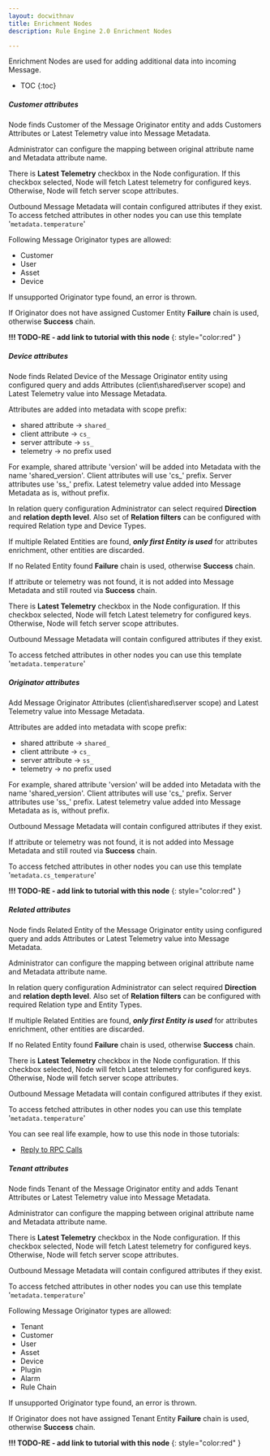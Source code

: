 ```yaml
---
layout: docwithnav
title: Enrichment Nodes
description: Rule Engine 2.0 Enrichment Nodes

---
```


Enrichment Nodes are used for adding additional data into incoming Message.

* TOC
{:toc}

##### Customer attributes
Node finds Customer of the Message Originator entity and adds Customers Attributes or Latest Telemetry value into Message Metadata. 

Administrator can configure the mapping between original attribute name and Metadata attribute name.

There is **Latest Telemetry** checkbox in the Node configuration. 
If this checkbox selected, Node will fetch Latest telemetry for configured keys. Otherwise, Node will fetch server scope attributes.

Outbound Message Metadata will contain configured attributes if they exist.
To access fetched attributes in other nodes you can use this template '<code>metadata.temperature</code>'

Following Message Originator types are allowed: 

- Customer
- User
- Asset
- Device
 
If unsupported Originator type found, an error is thrown.

If Originator does not have assigned Customer Entity **Failure** chain is used, otherwise **Success** chain.

**!!! TODO-RE - add link to tutorial with this node**
{: style="color:red" }

##### Device attributes
Node finds Related Device of the Message Originator entity using configured query and adds Attributes (client\shared\server scope) 
and Latest Telemetry value into Message Metadata.

Attributes are added into metadata with scope prefix:
- shared attribute -> <code>shared_</code>
- client attribute -> <code>cs_</code>
- server attribute -> <code>ss_</code>
- telemetry -> no prefix used 

For example, shared attribute 'version' will be added into Metadata with the name 'shared_version'. Client attributes will use 'cs_' prefix. 
Server attributes use 'ss_' prefix. Latest telemetry value added into Message Metadata as is, without prefix.

In relation query configuration Administrator can select required **Direction** and **relation depth level**. 
Also set of **Relation filters** can be configured with required Relation type and Device Types.

If multiple Related Entities are found, **_only first Entity is used_** for attributes enrichment, other entities are discarded.

If no Related Entity found **Failure** chain is used, otherwise **Success** chain.

If attribute or telemetry was not found, it is not added into Message Metadata and still routed via **Success** chain.

There is **Latest Telemetry** checkbox in the Node configuration. If this checkbox selected, Node will fetch Latest telemetry for configured keys. 
Otherwise, Node will fetch server scope attributes.

Outbound Message Metadata will contain configured attributes if they exist.

To access fetched attributes in other nodes you can use this template '<code>metadata.temperature</code>'

##### Originator attributes
Add Message Originator Attributes (client\shared\server scope) and Latest Telemetry value into Message Metadata. 

Attributes are added into metadata with scope prefix:
- shared attribute -> <code>shared_</code>
- client attribute -> <code>cs_</code>
- server attribute -> <code>ss_</code>
- telemetry -> no prefix used 

For example, shared attribute 'version' will be added into Metadata with the name 'shared_version'. Client attributes will use 'cs_' prefix. 
Server attributes use 'ss_' prefix. Latest telemetry value added into Message Metadata as is, without prefix.

Outbound Message Metadata will contain configured attributes if they exist.

If attribute or telemetry was not found, it is not added into Message Metadata and still routed via **Success** chain. 

To access fetched attributes in other nodes you can use this template '<code>metadata.cs_temperature</code>'

**!!! TODO-RE - add link to tutorial with this node**
{: style="color:red" }

##### Related attributes
Node finds Related Entity of the Message Originator entity using configured query and adds Attributes or Latest Telemetry value into Message Metadata.
 
Administrator can configure the mapping between original attribute name and Metadata attribute name.

In relation query configuration Administrator can select required **Direction** and **relation depth level**. 
Also set of **Relation filters** can be configured with required Relation type and Entity Types.

If multiple Related Entities are found, **_only first Entity is used_** for attributes enrichment, other entities are discarded.

If no Related Entity found **Failure** chain is used, otherwise **Success** chain.

There is **Latest Telemetry** checkbox in the Node configuration. If this checkbox selected, Node will fetch Latest telemetry for configured keys. 
Otherwise, Node will fetch server scope attributes.

Outbound Message Metadata will contain configured attributes if they exist.

To access fetched attributes in other nodes you can use this template '<code>metadata.temperature</code>'

You can see real life example, how to use this node in those tutorials:

- [Reply to RPC Calls](/docs/user-guide/rule-engine-2-0/tutorials/rpc-reply-tutorial.md#add-related-attributes-node)

##### Tenant attributes
Node finds Tenant of the Message Originator entity and adds Tenant Attributes or Latest Telemetry value into Message Metadata. 

Administrator can configure the mapping between original attribute name and Metadata attribute name.

There is **Latest Telemetry** checkbox in the Node configuration. If this checkbox selected, Node will fetch Latest telemetry for configured keys. 
Otherwise, Node will fetch server scope attributes.

Outbound Message Metadata will contain configured attributes if they exist.

To access fetched attributes in other nodes you can use this template '<code>metadata.temperature</code>'

Following Message Originator types are allowed: 
- Tenant
- Customer
- User
- Asset
- Device
- Plugin
- Alarm
- Rule Chain

If unsupported Originator type found, an error is thrown.

If Originator does not have assigned Tenant Entity **Failure** chain is used, otherwise **Success** chain.

**!!! TODO-RE - add link to tutorial with this node**
{: style="color:red" }